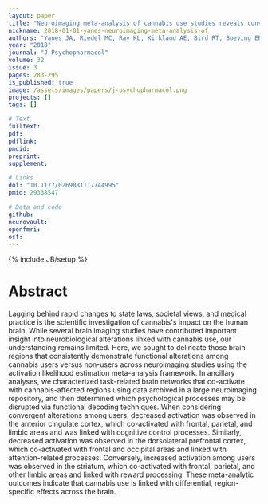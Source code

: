 ```yaml
---
layout: paper
title: "Neuroimaging meta-analysis of cannabis use studies reveals convergent functional alterations in brain regions supporting cognitive control and reward processing."
nickname: 2018-01-01-yanes-neuroimaging-meta-analysis-of
authors: "Yanes JA, Riedel MC, Ray KL, Kirkland AE, Bird RT, Boeving ER, Reid MA, Gonzalez R, Robinson JL, Laird AR, Sutherland MT"
year: "2018"
journal: "J Psychopharmacol"
volume: 32
issue: 3
pages: 283-295
is_published: true
image: /assets/images/papers/j-psychopharmacol.png
projects: []
tags: []

# Text
fulltext:
pdf:
pdflink:
pmcid:
preprint:
supplement:

# Links
doi: "10.1177/0269881117744995"
pmid: 29338547

# Data and code
github:
neurovault:
openfmri:
osf:
---
```

{% include JB/setup %}

# Abstract

Lagging behind rapid changes to state laws, societal views, and medical practice is the scientific investigation of cannabis's impact on the human brain. While several brain imaging studies have contributed important insight into neurobiological alterations linked with cannabis use, our understanding remains limited. Here, we sought to delineate those brain regions that consistently demonstrate functional alterations among cannabis users versus non-users across neuroimaging studies using the activation likelihood estimation meta-analysis framework. In ancillary analyses, we characterized task-related brain networks that co-activate with cannabis-affected regions using data archived in a large neuroimaging repository, and then determined which psychological processes may be disrupted via functional decoding techniques. When considering convergent alterations among users, decreased activation was observed in the anterior cingulate cortex, which co-activated with frontal, parietal, and limbic areas and was linked with cognitive control processes. Similarly, decreased activation was observed in the dorsolateral prefrontal cortex, which co-activated with frontal and occipital areas and linked with attention-related processes. Conversely, increased activation among users was observed in the striatum, which co-activated with frontal, parietal, and other limbic areas and linked with reward processing. These meta-analytic outcomes indicate that cannabis use is linked with differential, region-specific effects across the brain.
